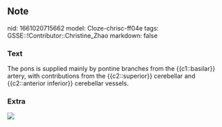 ## Note
nid: 1661020715662
model: Cloze-chrisc-ff04e
tags: GSSE::!Contributor::Christine_Zhao
markdown: false

### Text
<div>
  <div>
    <div>
      The pons is supplied mainly by pontine branche<span style= 
      "font-style: italic;">s</span> from the {{c1::basilar}}
      artery, with contributions from the {{c2::superior}}
      cerebellar and {{c2::anterior inferior}} cerebellar vessels.
    </div>
  </div>
</div>

### Extra
<img src="Screen%20Shot%202021-08-14%20at%208.46.23%20am.png">
